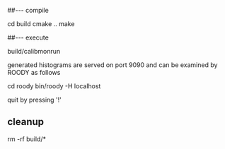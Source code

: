 ##--- compile

cd build
cmake ..
make

##--- execute

build/calibmonrun

generated histograms are served on port 9090 and can be examined by
ROODY as follows

cd roody
bin/roody -H localhost

quit by pressing '!'

## cleanup

rm -rf build/*

